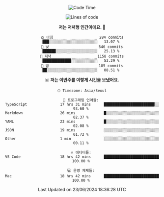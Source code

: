 <div align='center'>
 
<!--START_SECTION:waka-->
![Code Time](http://img.shields.io/badge/Code%20Time-3%2C604%20hrs%202%20mins-blue)

![Lines of code](https://img.shields.io/badge/%EC%A0%80%EB%8A%94%20%EC%97%AC%ED%83%9C%EA%B9%8C%EC%A7%80%20-1.5%20million%20%EC%A4%84%EC%9D%98%20%EC%BD%94%EB%93%9C%EB%A5%BC%20%EC%9E%91%EC%84%B1%ED%96%88%EC%96%B4%EC%9A%94.-blue)

**저는 저녁형 인간이에요. 🦉** 

```text
🌞 아침                     284 commits         ███░░░░░░░░░░░░░░░░░░░░░░   13.07 % 
🌆 낮　                     546 commits         ██████░░░░░░░░░░░░░░░░░░░   25.13 % 
🌃 저녁                     1158 commits        █████████████░░░░░░░░░░░░   53.29 % 
🌙 밤　                     185 commits         ██░░░░░░░░░░░░░░░░░░░░░░░   08.51 % 
```


📊 **저는 이번주를 이렇게 시간을 보냈어요.** 

```text
🕑︎ Timezone: Asia/Seoul

💬 프로그래밍 언어들: 
TypeScript               17 hrs 31 mins      ███████████████████████░░   93.60 % 
Markdown                 26 mins             █░░░░░░░░░░░░░░░░░░░░░░░░   02.37 % 
YAML                     23 mins             █░░░░░░░░░░░░░░░░░░░░░░░░   02.08 % 
JSON                     19 mins             ░░░░░░░░░░░░░░░░░░░░░░░░░   01.72 % 
Other                    1 min               ░░░░░░░░░░░░░░░░░░░░░░░░░   00.11 % 

🔥 에디터들: 
VS Code                  18 hrs 42 mins      █████████████████████████   100.00 % 

💻 운영 체제들: 
Mac                      18 hrs 42 mins      █████████████████████████   100.00 % 
```


 Last Updated on 23/06/2024 18:36:28 UTC
<!--END_SECTION:waka-->
 </div>
<!---
Emewjin/Emewjin is a ✨ special ✨ repository because its `README.md` (this file) appears on your GitHub profile.
You can click the Preview link to take a look at your changes.
--->
